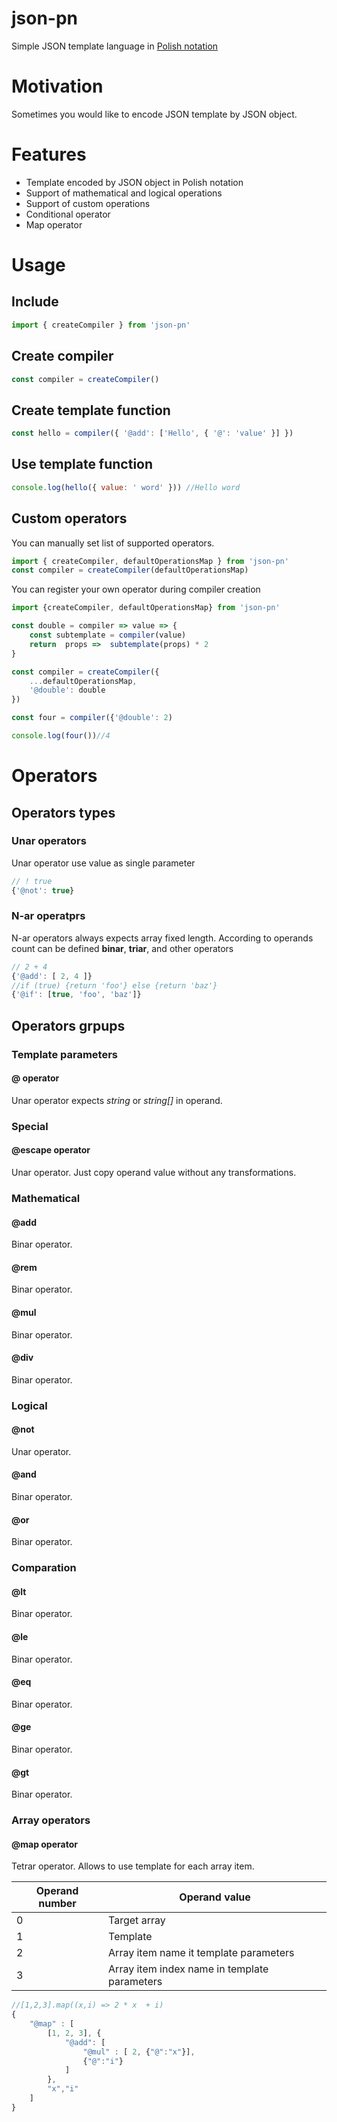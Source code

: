 # json-pn

Simple JSON template language in [Polish notation](https://en.wikipedia.org/wiki/Polish_notation)

# Motivation

Sometimes you would like to encode JSON template by JSON object.

# Features

-   Template encoded by JSON object in Polish notation
-   Support of mathematical and logical operations
-   Support of custom operations
-   Conditional operator
-   Map operator

# Usage

## Include

```js
import { createCompiler } from 'json-pn'
```

## Create compiler

```js
const compiler = createCompiler()
```

## Create template function

```js
const hello = compiler({ '@add': ['Hello', { '@': 'value' }] })
```

## Use template function

```js
console.log(hello({ value: ' word' })) //Hello word
```

## Custom operators

You can manually set list of supported operators.

```js
import { createCompiler, defaultOperationsMap } from 'json-pn'
const compiler = createCompiler(defaultOperationsMap)
```

You can register your own operator during compiler creation

```js
import {createCompiler, defaultOperationsMap} from 'json-pn'

const double = compiler => value => {
    const subtemplate = compiler(value)
    return  props =>  subtemplate(props) * 2
}

const compiler = createCompiler({
    ...defaultOperationsMap,
    '@double': double
})

const four = compiler({'@double': 2)

console.log(four())//4
```

# Operators

## Operators types

### Unar operators

Unar operator use value as single parameter

```js
// ! true
{'@not': true}
```

### N-ar operatprs

N-ar operators always expects array fixed length. According to operands count can be defined **binar**, **triar**, and other operators

```js
// 2 + 4
{'@add': [ 2, 4 ]}
//if (true) {return 'foo'} else {return 'baz'}
{'@if': [true, 'foo', 'baz']}
```

## Operators grpups

### Template parameters

#### @ operator

Unar operator expects _string_ or _string[]_ in operand.

### Special

#### @escape operator

Unar operator. Just copy operand value without any transformations.

### Mathematical

#### @add

Binar operator.

#### @rem

Binar operator.

#### @mul

Binar operator.

#### @div

Binar operator.

### Logical

#### @not

Unar operator.

#### @and

Binar operator.

#### @or

Binar operator.

### Comparation

#### @lt

Binar operator.

#### @le

Binar operator.

#### @eq

Binar operator.

#### @ge

Binar operator.

#### @gt

Binar operator.

### Array operators

#### @map operator

Tetrar operator. Allows to use template for each array item.

| Operand number | Operand value                                |
| -------------- | -------------------------------------------- |
| 0              | Target array                                 |
| 1              | Template                                     |
| 2              | Array item name it template parameters       |
| 3              | Array item index name in template parameters |

```js
//[1,2,3].map((x,i) => 2 * x  + i)
{
    "@map" : [
        [1, 2, 3], {
            "@add": [
                "@mul" : [ 2, {"@":"x"}],
                {"@":"i"}
            ]
        },
        "x","i"
    ]
}
```
